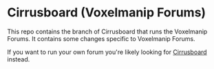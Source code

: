 # Cirrusboard (Voxelmanip Forums)
This repo contains the branch of Cirrusboard that runs the Voxelmanip Forums. It contains some changes specific to Voxelmanip Forums.

If you want to run your own forum you're likely looking for [Cirrusboard](https://cirrus.voxelmanip.se) instead.
